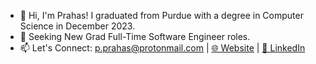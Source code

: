 - 👋 Hi, I'm Prahas! I graduated from Purdue with a degree in Computer Science in December 2023.
- 🌱 Seeking New Grad Full-Time Software Engineer roles.
- 📫 Let's Connect: p.prahas@protonmail.com | [🌐 Website](https://pprahas.com/) | [💼 LinkedIn](https://www.linkedin.com/in/pprahas/) 
